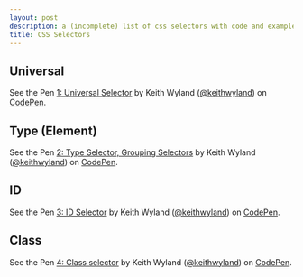 ```yaml
---
layout: post
description: a (incomplete) list of css selectors with code and examples
title: CSS Selectors
---
```


## Universal
<p data-height="298" data-theme-id="4079" data-slug-hash="ChqtE" data-default-tab="result" class='codepen'>See the Pen <a href='http://codepen.io/keithwyland/pen/ChqtE'>1: Universal Selector</a> by Keith Wyland (<a href='http://codepen.io/keithwyland'>@keithwyland</a>) on <a href='http://codepen.io'>CodePen</a>.</p>
<script async src="//codepen.io/assets/embed/ei.js?rad=banana"></script>


## Type (Element)
<p data-height="298" data-theme-id="4079" data-slug-hash="xqglu" data-default-tab="result" class='codepen'>See the Pen <a href='http://codepen.io/keithwyland/pen/xqglu'>2: Type Selector, Grouping Selectors</a> by Keith Wyland (<a href='http://codepen.io/keithwyland'>@keithwyland</a>) on <a href='http://codepen.io'>CodePen</a>.</p>
<script async src="//codepen.io/assets/embed/ei.js?rad=banana"></script>

## ID
<p data-height="298" data-theme-id="4079" data-slug-hash="DbaHk" data-default-tab="result" class='codepen'>See the Pen <a href='http://codepen.io/keithwyland/pen/DbaHk'>3: ID Selector</a> by Keith Wyland (<a href='http://codepen.io/keithwyland'>@keithwyland</a>) on <a href='http://codepen.io'>CodePen</a>.</p>
<script async src="//codepen.io/assets/embed/ei.js?rad=banana"></script>

## Class
<p data-height="298" data-theme-id="4079" data-slug-hash="sfmiA" data-default-tab="result" class='codepen'>See the Pen <a href='http://codepen.io/keithwyland/pen/sfmiA'>4: Class selector</a> by Keith Wyland (<a href='http://codepen.io/keithwyland'>@keithwyland</a>) on <a href='http://codepen.io'>CodePen</a>.</p>
<script async src="//codepen.io/assets/embed/ei.js?rad=banana"></script>
